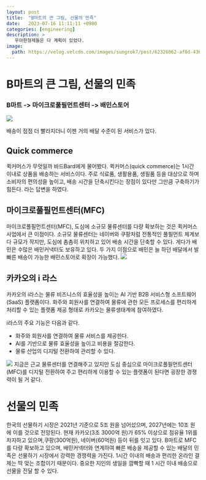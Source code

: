 ```yaml
---
layout: post
title:  "B마트의 큰 그림, 선물의 민족"
date:   2023-07-16 11:11:11 +0900
categories: [engineering]
description: >
   우아한형제들은 다 계획이 있었다.
image: 
  path: https://velog.velcdn.com/images/sungrok7/post/62326062-af0d-4364-984c-8d1040aef203/image.jpg
---
```


# B마트의 큰 그림, 선물의 민족








### B마트 -> 마이크로풀필먼트센터 ->  배민스토어

![](https://velog.velcdn.com/images/sungrok7/post/29b1043a-22b8-4897-8e8d-082293d82b68/image.jpg)

배송이 점점 더 빨라지더니 이젠 거의 배달 수준이 된 서비스가 있다.

## Quick commerce
퀵커머스가 무엇일까 바드Bard에게 물어봤다. 퀵커머스(quick commerce)는 1시간 이내로 상품을 배송하는 서비스이다. 주로 식료품, 생활용품, 생필품 등을 대상으로 하며 소비자의 편의성을 높이고, 배송 시간을 단축시킨다는 장점이 있다만 그만큼 구축하기가 힘든다. 라는 답변을 하였다.

## 마이크로풀필먼트센터(MFC)
마이크로풀필먼트센터(MFC), 도심에 소규모 물류센터를 다량 확보하는 것은 퀵커머스 사업에서 큰 이점이다. 소규모 물류센터는 네이버와 쿠팡처럼 전통적인 풀필먼트 체계보다 규모가 작지만, 도심에 촘촘히 위치하고 있어 배송 시간을 단축할 수 있다. 게다가 배민은 수많은 배민커낵터도 보유하고 있다. 두 가지 이점으로 배민은 늘 하던 배달에서 발빠른 배송이 가능한 배민스토어로 확장이 가능했다.
![](https://velog.velcdn.com/images/sungrok7/post/34c34a19-4c36-4e1f-9e87-bf239284b53f/image.png)

## 카카오의 i 라스
카카오의 i라스는 물류 비즈니스의 효율성을 높이는 AI 기반 B2B 서비스형 소프트웨어(SaaS) 플랫폼이다. 화주와 회원사를 연결하여 물류에 관한 모든 프로세스를 편리하게 처리할 수 있는 플랫폼 제공 형태로 카카오는 물류생태계에 참여하였다.

i라스의 주요 기능은 다음과 같다.

- 화주와 회원사를 연결하여 물류 서비스를 제공한다.
- AI를 기반으로 물류 효율성을 높이고 비용을 절감한다.
- 물류 산업의 디지털 전환하여 관리할 수 있다.


![](https://velog.velcdn.com/images/sungrok7/post/63fb70da-9e72-4fd7-81f1-368b74bd3ce7/image.png) 지금은 근교 물류센터를 연결해주고 있지만 도심 중심으로 마이크로풀필먼트센터(MFC)를 디지털 전환하여 주고 편리하게 이용할 수 있는 플랫폼이 된다면 굉장한 경쟁력이 될 거 같다.



# 선물의 민족

한국의 선물하기 시장은 2021년 기준으로 5조 원을 넘어섰으며, 2027년에는 10조 원에 이를 것으로 전망된다. 현재 카카오(3조 3000억 원)가 65% 이상으로 점유율 1위를 차지하고 있으며,쿠팡(300억원), 네이버(60억원) 등이 뒤를 잇고 있다. B마트로 MFC를 다량 확보하고 있으며, 배민커넥터와 연계하여 빠른 배송을 제공할 수 있는 배달의 민족은 선물하기 시장에서 강력한 경쟁력을 가진다. 1시간 이내의 배송과 편리한 온라인 결제는 딱 맞는 조합이기 때문이다. 중요한 지인의 생일을 깜빡할 때 1 시간 이내 배송으로 선물을 전달 할 수 있다. 


[jekyll-docs]: https://jekyllrb.com/docs/home
[jekyll-gh]:   https://github.com/jekyll/jekyll
[jekyll-talk]: https://talk.jekyllrb.com/
